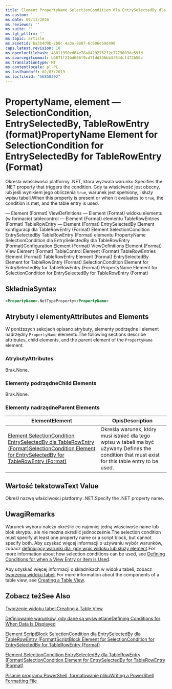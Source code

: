 ```yaml
---
title: Element PropertyName SelectionCondition dla EntrySelectedBy dla TableRowEntry (Format) | Dokumentacja firmy Microsoft
ms.custom: ''
ms.date: 09/13/2016
ms.reviewer: ''
ms.suite: ''
ms.tgt_pltfrm: ''
ms.topic: article
ms.assetid: ba3b4d9b-2b8c-4a3a-8887-6c606eb9d490
caps.latest.revision: 10
ms.openlocfilehash: 48011950ed64e78a84292762f2c7779003dc59fd
ms.sourcegitcommit: b6871f21bd666f9cd71dd336bb3f844cf472b56c
ms.translationtype: MT
ms.contentlocale: pl-PL
ms.lasthandoff: 02/03/2019
ms.locfileid: "56850302"
---
```

# <a name="propertyname-element-for-selectioncondition-for-entryselectedby-for-tablerowentry-format"></a><span data-ttu-id="66459-102">PropertyName, element — SelectionCondition, EntrySelectedBy, TableRowEntry (format)</span><span class="sxs-lookup"><span data-stu-id="66459-102">PropertyName Element for SelectionCondition for EntrySelectedBy for TableRowEntry (Format)</span></span>

<span data-ttu-id="66459-103">Określa właściwości platformy .NET, która wyzwala warunku.</span><span class="sxs-lookup"><span data-stu-id="66459-103">Specifies the .NET property that triggers the condition.</span></span> <span data-ttu-id="66459-104">Gdy ta właściwość jest obecny, lub jeśli wynikiem jego obliczenia `true`, warunek jest spełniony, i służy wpisu tabeli.</span><span class="sxs-lookup"><span data-stu-id="66459-104">When this property is present or when it evaluates to `true`, the condition is met, and the table entry is used.</span></span>

<span data-ttu-id="66459-105">— Element (Format) ViewDefinitions — Element (Format) widoku elementu (w formacie) tablecontrol — Element (Format) elementu TableRowEntries (Format) TableRowEntry — Element (Format) EntrySelectedBy Element konfiguracji dla TableRowEntry (Format) Element SelectionCondition EntrySelectedBy TableRowEntry (Format) elementu PropertyName SelectionCondition dla EntrySelectedBy dla TableRowEntry (Format)</span><span class="sxs-lookup"><span data-stu-id="66459-105">Configuration Element (Format) ViewDefinitions Element (Format) View Element (Format) TableControl Element (Format) TableRowEntries Element (Format) TableRowEntry Element (Format) EntrySelectedBy Element for TableRowEntry (Format) SelectionCondition Element for EntrySelectedBy for TableRowEntry (Format) PropertyName Element for SelectionCondition for EntrySelectedBy for TableRowEntry (Format)</span></span>

## <a name="syntax"></a><span data-ttu-id="66459-106">Składnia</span><span class="sxs-lookup"><span data-stu-id="66459-106">Syntax</span></span>

```xml
<PropertyName>.NetTypeProperty</PropertyName>
```

## <a name="attributes-and-elements"></a><span data-ttu-id="66459-107">Atrybuty i elementy</span><span class="sxs-lookup"><span data-stu-id="66459-107">Attributes and Elements</span></span>

<span data-ttu-id="66459-108">W poniższych sekcjach opisano atrybuty, elementy podrzędne i element nadrzędny `PropertyName` elementu.</span><span class="sxs-lookup"><span data-stu-id="66459-108">The following sections describe attributes, child elements, and the parent element of the `PropertyName` element.</span></span>

### <a name="attributes"></a><span data-ttu-id="66459-109">Atrybuty</span><span class="sxs-lookup"><span data-stu-id="66459-109">Attributes</span></span>

<span data-ttu-id="66459-110">Brak.</span><span class="sxs-lookup"><span data-stu-id="66459-110">None.</span></span>

### <a name="child-elements"></a><span data-ttu-id="66459-111">Elementy podrzędne</span><span class="sxs-lookup"><span data-stu-id="66459-111">Child Elements</span></span>

<span data-ttu-id="66459-112">Brak.</span><span class="sxs-lookup"><span data-stu-id="66459-112">None.</span></span>

### <a name="parent-elements"></a><span data-ttu-id="66459-113">Elementy nadrzędne</span><span class="sxs-lookup"><span data-stu-id="66459-113">Parent Elements</span></span>

|<span data-ttu-id="66459-114">Element</span><span class="sxs-lookup"><span data-stu-id="66459-114">Element</span></span>|<span data-ttu-id="66459-115">Opis</span><span class="sxs-lookup"><span data-stu-id="66459-115">Description</span></span>|
|-------------|-----------------|
|[<span data-ttu-id="66459-116">Element SelectionCondition EntrySelectedBy dla TableRowEntry (Format)</span><span class="sxs-lookup"><span data-stu-id="66459-116">SelectionCondition Element for EntrySelectedBy for TableRowEntry (Format)</span></span>](./selectioncondition-element-for-entryselectedby-for-tablecontrol-format.md)|<span data-ttu-id="66459-117">Określa warunek, który musi istnieć dla tego wpisu w tabeli ma być używany.</span><span class="sxs-lookup"><span data-stu-id="66459-117">Defines the condition that must exist for this table entry to be used.</span></span>|

## <a name="text-value"></a><span data-ttu-id="66459-118">Wartość tekstowa</span><span class="sxs-lookup"><span data-stu-id="66459-118">Text Value</span></span>

<span data-ttu-id="66459-119">Określ nazwę właściwości platformy .NET.</span><span class="sxs-lookup"><span data-stu-id="66459-119">Specify the .NET property name.</span></span>

## <a name="remarks"></a><span data-ttu-id="66459-120">Uwagi</span><span class="sxs-lookup"><span data-stu-id="66459-120">Remarks</span></span>

<span data-ttu-id="66459-121">Warunek wyboru należy określić co najmniej jedną właściwość name lub blok skryptu, ale nie można określić jednocześnie.</span><span class="sxs-lookup"><span data-stu-id="66459-121">The selection condition must specify at least one property name or a script block, but cannot specify both.</span></span> <span data-ttu-id="66459-122">Aby uzyskać więcej informacji o używaniu wybór warunków, zobacz [definiujący warunki dla, gdy wpis widoku lub służy element](./defining-conditions-for-displaying-data.md).</span><span class="sxs-lookup"><span data-stu-id="66459-122">For more information about how selection conditions can be used, see [Defining Conditions for when a View Entry or Item is Used](./defining-conditions-for-displaying-data.md).</span></span>

<span data-ttu-id="66459-123">Aby uzyskać więcej informacji o składnikach w widoku tabeli, zobacz [tworzenia widoku tabeli](./creating-a-table-view.md).</span><span class="sxs-lookup"><span data-stu-id="66459-123">For more information about the components of a table view, see [Creating a Table View](./creating-a-table-view.md).</span></span>

## <a name="see-also"></a><span data-ttu-id="66459-124">Zobacz też</span><span class="sxs-lookup"><span data-stu-id="66459-124">See Also</span></span>

[<span data-ttu-id="66459-125">Tworzenie widoku tabeli</span><span class="sxs-lookup"><span data-stu-id="66459-125">Creating a Table View</span></span>](./creating-a-table-view.md)

[<span data-ttu-id="66459-126">Definiowanie warunków, gdy dane są wyświetlane</span><span class="sxs-lookup"><span data-stu-id="66459-126">Defining Conditions for When Data Is Displayed</span></span>](./defining-conditions-for-displaying-data.md)

[<span data-ttu-id="66459-127">Element ScriptBlock SelectionCondition dla EntrySelectedBy dla TableRowEntry (Format)</span><span class="sxs-lookup"><span data-stu-id="66459-127">ScriptBlock Element for SelectionCondition for EntrySelectedBy for TableRowEntry (Format)</span></span>](./scriptblock-element-for-selectioncondition-for-entryselectedby-for-tablecontrol-format.md)

[<span data-ttu-id="66459-128">Element SelectionCondition EntrySelectedBy dla TableRowEntry (Format)</span><span class="sxs-lookup"><span data-stu-id="66459-128">SelectionCondition Element for EntrySelectedBy for TableRowEntry (Format)</span></span>](./selectioncondition-element-for-entryselectedby-for-tablecontrol-format.md)

[<span data-ttu-id="66459-129">Pisanie programu PowerShell, formatowanie pliku</span><span class="sxs-lookup"><span data-stu-id="66459-129">Writing a PowerShell Formatting File</span></span>](./writing-a-powershell-formatting-file.md)
